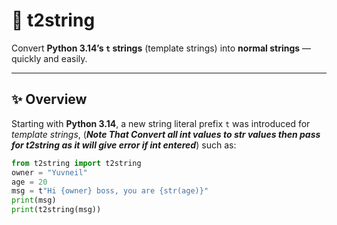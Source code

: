 # 🧩 t2string

Convert **Python 3.14’s `t` strings** (template strings) into **normal strings** — quickly and easily.

---

## ✨ Overview

Starting with **Python 3.14**, a new string literal prefix `t` was introduced for *template strings*, 
(***Note That Convert all int values to str values then pass for t2string as it will give error if int entered***)
such as:

```python
from t2string import t2string
owner = "Yuvneil"
age = 20
msg = t"Hi {owner} boss, you are {str(age)}"
print(msg)
print(t2string(msg))
